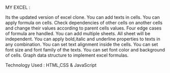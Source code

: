 MY EXCEL :

Its the updated version of excel clone.
You can add texts in cells.
You can apply formula on cells.
Check dependencies of other cells on another cells and change their values according to parent cells values.
Four edge cases of formula are handled.
You can add multiple sheets.
All sheet will be independent.
You can apply bold,italic and underline properties to texts in any combination.
You can set text alignment inside the cells. 
You can set font size and font family of the texts.
You can set font color and background of cells.
Graph data structure to implement excel formulas.

Technology Used : HTML,CSS & JavaScript
